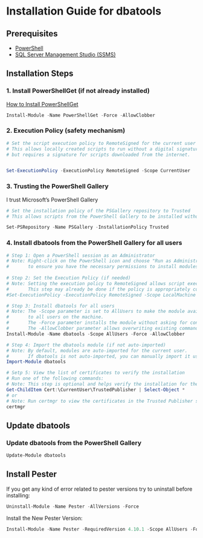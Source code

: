 # Installation Guide for dbatools

## Prerequisites

- [PowerShell](https://docs.microsoft.com/en-us/powershell/scripting/install/installing-powershell)
- [SQL Server Management Studio (SSMS)](https://docs.microsoft.com/en-us/sql/ssms/download-sql-server-management-studio-ssms)

## Installation Steps

### 1. Install PowerShellGet (if not already installed)

[How to Install PowerShellGet](https://learn.microsoft.com/en-us/powershell/gallery/powershellget/install-powershellget?view=powershellget-3.x&viewFallbackFrom=powershell-7.1)

```powershell
Install-Module -Name PowerShellGet -Force -AllowClobber
```

### 2. Execution Policy (safety mechanism)

```powershell
# Set the script execution policy to RemoteSigned for the current user
# This allows locally created scripts to run without a digital signature,
# but requires a signature for scripts downloaded from the internet.


Set-ExecutionPolicy -ExecutionPolicy RemoteSigned -Scope CurrentUser
```

### 3. Trusting the PowerShell Gallery
I trust Microsoft’s PowerShell Gallery

```powershell
# Set the installation policy of the PSGallery repository to Trusted
# This allows scripts from the PowerShell Gallery to be installed without user confirmation.

Set-PSRepository -Name PSGallery -InstallationPolicy Trusted
```

### 4. Install dbatools from the PowerShell Gallery for all users


```powershell
# Step 1: Open a PowerShell session as an Administrator
# Note: Right-click on the PowerShell icon and choose "Run as Administrator"
#       to ensure you have the necessary permissions to install modules for all users.
 
# Step 2: Set the Execution Policy (if needed)
# Note: Setting the execution policy to RemoteSigned allows script execution.
#       This step may already be done if the policy is appropriately configured.
#Set-ExecutionPolicy -ExecutionPolicy RemoteSigned -Scope LocalMachine -Force

# Step 3: Install dbatools for all users
# Note: The -Scope parameter is set to AllUsers to make the module available
#       to all users on the machine.
#       The -Force parameter installs the module without asking for confirmation.
#       The -AllowClobber parameter allows overwriting existing commands with the same name.
Install-Module -Name dbatools -Scope AllUsers -Force -AllowClobber

# Step 4: Import the dbatools module (if not auto-imported)
# Note: By default, modules are auto-imported for the current user.
#       If dbatools is not auto-imported, you can manually import it using this command.
Import-Module dbatools

# Setp 5: View the list of certificates to verify the installation
# Run one of the following commands:
# Note: This step is optional and helps verify the installation for the current user.
Get-ChildItem Cert:\CurrentUser\TrustedPublisher | Select-Object *
# or
# Note: Run certmgr to view the certificates in the Trusted Publisher store interactively
certmgr

```

## Update dbatools

### Update dbatools from the PowerShell Gallery

```powershell
Update-Module dbatools
```


## Install Pester

If you get any kind of error related to pester versions try to uninstall before installing:
```powershell
Uninstall-Module -Name Pester -AllVersions -Force
```

Install the New Pester Version:
```powershell
Install-Module -Name Pester -RequiredVersion 4.10.1 -Scope AllUsers -Force -SkipPublisherCheck
```

